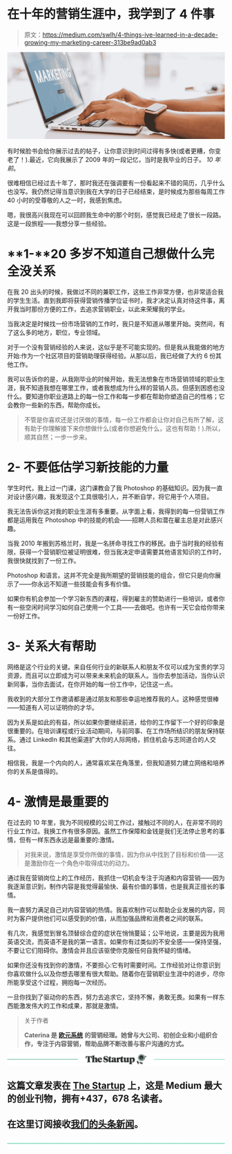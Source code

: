 # 在十年的营销生涯中，我学到了 4 件事

> 原文：<https://medium.com/swlh/4-things-ive-learned-in-a-decade-growing-my-marketing-career-313be9ad0ab3>

![](img/c56854c0de7c9a7f041f33933b2bb7f8.png)

有时候脸书会给你展示过去的帖子，让你意识到时间过得有多快(或者更糟，你变老了！).最近，它向我展示了 2009 年的一段记忆，当时是我毕业的日子。 *10 年前*。

很难相信已经过去十年了，那时我还在强调要有一份看起来不错的简历，几乎什么也没写。我仍然记得当意识到我在大学的日子已经结束，是时候成为那些每周工作 40 小时的受尊敬的人之一时，我感到焦虑。

嗯，我很高兴我现在可以回顾我生命中的那个时刻，感觉我已经走了很长一段路。这是一段旅程——我想分享一些经验。

# **1-****20 多岁不知道自己想做什么完全没关系**

在我 20 出头的时候，我做过不同的兼职工作，这些工作非常方便，也非常适合我的学生生活。直到我即将获得营销传播学位证书时，我才决定认真对待这件事，离开我当时那份方便的工作，去追求营销职业，以此来荣耀我的学业。

当我决定是时候找一份市场营销的工作时，我只是不知道从哪里开始。突然间，有了这么多的地方，职位，专业领域。

对于一个没有营销经验的人来说，这似乎是不可能实现的。但是我从我能做的地方开始:作为一个社区项目的营销助理获得经验。从那以后，我已经做了大约 6 份其他工作。

我可以告诉你的是，从我刚毕业的时候开始，我无法想象在市场营销领域的职业生涯，我不知道我想在哪里工作，或者我想成为什么样的营销人员。但感到困惑也没什么。要知道你职业道路上的每一份工作和每一步都在帮助你塑造自己的性格；它会教你一些新的东西，帮助你成长。

> 不管是你喜欢还是讨厌做的事情，每一份工作都会让你对自己有所了解，这有助于你理解接下来你想做什么(或者你想避免什么，这也有帮助！).所以，顺其自然；一步一步来。

# **2-** **不要低估学习新技能的力量**

学生时代，我上过一门课，这门课教会了我 Photoshop 的基础知识。因为我一直对设计感兴趣，我发现这个工具很吸引人，并不断自学，将它用于个人项目。

我无法告诉你这对我的职业生涯有多重要。从字面上看，我得到的每一份营销工作都是运用我在 Photoshop 中的技能的机会——招聘人员和潜在雇主总是对此感兴趣。

当我 2010 年搬到苏格兰时，我是一名拼命寻找工作的移民。由于当时我的经验有限，获得一个营销职位被证明很难，但当我决定申请需要其他语言知识的工作时，我很快就找到了一份工作。

Photoshop 和语言。这并不完全是我所期望的营销技能的组合，但它只是向你展示了——你永远不知道一些技能会有多有价值。

如果你有机会参加一个学习新东西的课程，得到雇主的赞助进行一些培训，或者你有一些空闲时间学习如何自己使用一个工具——去做吧。也许有一天它会给你带来一份好工作。

# **3-** **关系大有帮助**

网络是这个行业的关键。来自任何行业的新联系人和朋友不仅可以成为宝贵的学习资源，而且可以立即成为可以带来未来机会的联系人。当你去参加活动，当你认识新同事，当你去面试，在你开始的每一份工作中，记住这一点。

我收到的大部分工作邀请都是通过朋友和那些幸运地推荐我的人。这种感觉很棒——知道有人可以证明你的才华。

因为关系是如此的有益，所以如果你要继续前进，给你的工作留下一个好的印象是很重要的。在培训课程或行业活动期间，与前同事、在工作场所结识的朋友保持联系。通过 LinkedIn 和其他渠道扩大你的人际网络，抓住机会与志同道合的人交往。

相信我，我是一个内向的人，通常喜欢呆在角落里，但我知道努力建立网络和培养你的关系是值得的。

# **4-** **激情是最重要的**

在过去的 10 年里，我为不同规模的公司工作过，接触过不同的人，在非常不同的行业工作过。我换工作有很多原因。虽然工作保障和金钱是我们无法停止思考的事情，但有一样东西永远是最重要的:激情。

> 对我来说，激情是享受你所做的事情，因为你从中找到了目标和价值——这是激励你在一个角色中取得成功的动力。

通过我在营销岗位上的工作经历，我抓住一切机会专注于沟通和内容营销——因为我逐渐意识到，制作内容是我觉得最愉快、最有价值的事情，也是我真正擅长的事情。

我一直努力满足自己对内容营销的热情。我喜欢制作可以帮助企业发展的内容，同时为客户提供他们可以感受到的价值，从而加强品牌和消费者之间的联系。

有几次，我感觉到冒名顶替综合症的症状在悄悄蔓延；公平地说，主要是因为我用英语交流，而英语不是我的第一语言。如果你有过类似的不安全感——保持坚强，不要让它们阻碍你。激情会并且应该驱使你克服任何自我怀疑的情绪。

如果你还没有找到你的激情，不要担心:它有时需要时间。工作经验对让你意识到你喜欢做什么以及你想去哪里有很大帮助。随着你在营销职业生涯中的进步，尽你所能享受这个过程，拥抱每一次经历。

一旦你找到了驱动你的东西，努力去追求它，坚持不懈，勇敢无畏。如果有一样东西能激发伟大的工作和成果，那就是激情。

> 关于作者
> 
> **Caterina 是** [**欧元系统**](http://www.euro-systems.co.uk) **的营销经理。她曾与大公司、初创企业和小组织合作，专注于内容营销，帮助品牌不断改善与客户沟通的方式。**

[![](img/308a8d84fb9b2fab43d66c117fcc4bb4.png)](https://medium.com/swlh)

## 这篇文章发表在 [The Startup](https://medium.com/swlh) 上，这是 Medium 最大的创业刊物，拥有+437，678 名读者。

## 在这里订阅接收[我们的头条新闻](https://growthsupply.com/the-startup-newsletter/)。

[![](img/b0164736ea17a63403e660de5dedf91a.png)](https://medium.com/swlh)